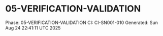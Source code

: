 # 05-VERIFICATION-VALIDATION
Phase: 05-VERIFICATION-VALIDATION
CI: CI-SN001-010
Generated: Sun Aug 24 22:41:11 UTC 2025
